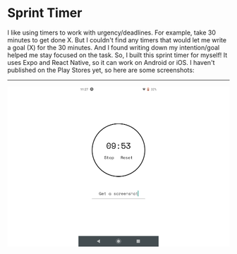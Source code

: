 # Sprint Timer
I like using timers to work with urgency/deadlines. For example, take 30 minutes to get done X. But I couldn't find any timers that would let me write a goal (X) for the 30 minutes. And I found writing down my intention/goal helped me stay focused on the task.
So, I built this sprint timer for myself! It uses Expo and React Native, so it can work on Android or iOS. I haven't published on the Play Stores yet, so here are some screenshots:

-----------------------
![screenshot](./Preview.png)
